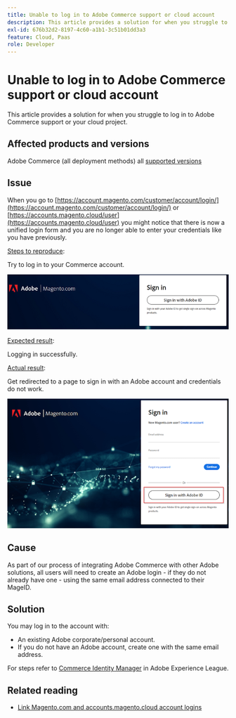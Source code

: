 ```yaml
---
title: Unable to log in to Adobe Commerce support or cloud account
description: This article provides a solution for when you struggle to log in to Adobe Commerce support or your cloud project.
exl-id: 676b32d2-8197-4c60-a1b1-3c51b01dd3a3
feature: Cloud, Paas
role: Developer
---
```

# Unable to log in to Adobe Commerce support or cloud account

This article provides a solution for when you struggle to log in to Adobe Commerce support or your cloud project.

## Affected products and versions

Adobe Commerce (all deployment methods) all [supported versions](https://www.adobe.com/content/dam/cc/en/legal/terms/enterprise/pdfs/Adobe-Commerce-Software-Lifecycle-Policy.pdf)

## Issue

When you go to [https://account.magento.com/customer/account/login/](https://account.magento.com/customer/account/login/) or [https://accounts.magento.cloud/user](https://accounts.magento.cloud/user) you might notice that there is now a unified login form and you are no longer able to enter your credentials like you have previously.

<u>Steps to reproduce</u>:

Try to log in to your Commerce account.

![adobe-login-one](assets/adobe-login-one.png)

<u>Expected result</u>:

Logging in successfully.

<u>Actual result</u>:

Get redirected to a page to sign in with an Adobe account and credentials do not work.

![adobe-login-two](assets/adobe-login-two.png)


## Cause

As part of our process of integrating Adobe Commerce with other Adobe solutions, all users will need to create an Adobe login - if they do not already have one - using the same email address connected to their MageID.

## Solution

You may log in to the account with:

- An existing Adobe corporate/personal account.
- If you do not have an Adobe account, create one with the same email address.

For steps refer to [Commerce Identity Manager](https://experienceleague.adobe.com/docs/commerce-admin/start/commerce-account/commerce-identity-manager.html) in Adobe Experience League.

## Related reading

- [Link Magento.com and accounts.magento.cloud account logins](/help/faq/general/linking-magento.com-and-accounts.magento.cloud-account-logins.md)

